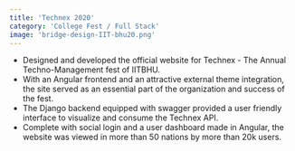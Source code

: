 ```yaml
---
title: 'Technex 2020'
category: 'College Fest / Full Stack'
image: 'bridge-design-IIT-bhu20.png'
---
```


- Designed and developed the official website for Technex - The Annual Techno-Management fest of IITBHU.
- With an Angular frontend and an attractive external theme integration, the site served as an essential part of the organization and success of the fest.
- The Django backend equipped with swagger provided a user friendly interface to visualize and consume the Technex API.
- Complete with social login and a user dashboard made in Angular, the website was viewed in more than 50 nations by more than 20k users.
